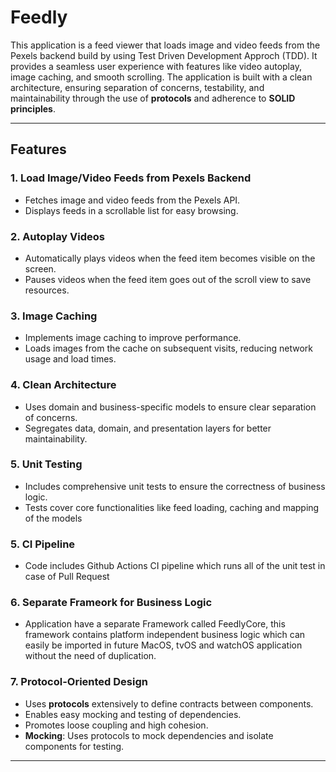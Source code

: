 # Feedly


This application is a feed viewer that loads image and video feeds from the Pexels backend build by using Test Driven Development Approch (TDD). It provides a seamless user experience with features like video autoplay, image caching, and smooth scrolling. The application is built with a clean architecture, ensuring separation of concerns, testability, and maintainability through the use of **protocols** and adherence to **SOLID principles**.

---

## Features

### 1. **Load Image/Video Feeds from Pexels Backend**
   - Fetches image and video feeds from the Pexels API.
   - Displays feeds in a scrollable list for easy browsing.

### 2. **Autoplay Videos**
   - Automatically plays videos when the feed item becomes visible on the screen.
   - Pauses videos when the feed item goes out of the scroll view to save resources.

### 3. **Image Caching**
   - Implements image caching to improve performance.
   - Loads images from the cache on subsequent visits, reducing network usage and load times.

### 4. **Clean Architecture**
   - Uses domain and business-specific models to ensure clear separation of concerns.
   - Segregates data, domain, and presentation layers for better maintainability.

### 5. **Unit Testing**
   - Includes comprehensive unit tests to ensure the correctness of business logic.
   - Tests cover core functionalities like feed loading, caching and mapping of the models

### 5. **CI Pipeline**
   - Code includes Github Actions CI pipeline which runs all of the unit test in case of Pull Request

### 6. **Separate Frameork for Business Logic**
   - Application have a separate Framework called FeedlyCore, this framework contains platform independent business logic which can easily be imported in future MacOS, tvOS and watchOS application without the need of duplication.

### 7. **Protocol-Oriented Design**
   - Uses **protocols** extensively to define contracts between components.
   - Enables easy mocking and testing of dependencies.
   - Promotes loose coupling and high cohesion.
   - **Mocking**: Uses protocols to mock dependencies and isolate components for testing.

---
